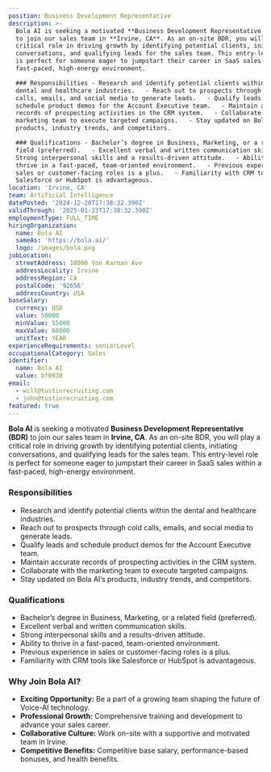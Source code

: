 ```yaml
---
position: Business Development Representative
description: >-
  Bola AI is seeking a motivated **Business Development Representative (BDR)**
  to join our sales team in **Irvine, CA**. As an on-site BDR, you will play a
  critical role in driving growth by identifying potential clients, initiating
  conversations, and qualifying leads for the sales team. This entry-level role
  is perfect for someone eager to jumpstart their career in SaaS sales within a
  fast-paced, high-energy environment.

  ### Responsibilities - Research and identify potential clients within the
  dental and healthcare industries.   - Reach out to prospects through cold
  calls, emails, and social media to generate leads.   - Qualify leads and
  schedule product demos for the Account Executive team.   - Maintain accurate
  records of prospecting activities in the CRM system.   - Collaborate with the
  marketing team to execute targeted campaigns.   - Stay updated on Bola AI’s
  products, industry trends, and competitors.  

  ### Qualifications - Bachelor’s degree in Business, Marketing, or a related
  field (preferred).   - Excellent verbal and written communication skills.   -
  Strong interpersonal skills and a results-driven attitude.   - Ability to
  thrive in a fast-paced, team-oriented environment.   - Previous experience in
  sales or customer-facing roles is a plus.   - Familiarity with CRM tools like
  Salesforce or HubSpot is advantageous.
location: 'Irvine, CA'
team: Artificial Intelligence
datePosted: '2024-12-20T17:38:32.390Z'
validThrough: '2025-01-23T17:38:32.390Z'
employmentType: FULL_TIME
hiringOrganization:
  name: Bola AI
  sameAs: 'https://bola.ai/'
  logo: /images/bola.png
jobLocation:
  streetAddress: 18000 Von Karman Ave
  addressLocality: Irvine
  addressRegion: CA
  postalCode: '92656'
  addressCountry: USA
baseSalary:
  currency: USD
  value: 50000
  minValue: 55000
  maxValue: 60000
  unitText: YEAR
experienceRequirements: seniorLevel
occupationalCategory: Sales
identifier:
  name: Bola AI
  value: bf0938
email:
  - will@tustinrecruiting.com
  - john@tustinrecruiting.com
featured: true
---
```


**Bola AI** is seeking a motivated **Business Development Representative (BDR)** to join our sales team in **Irvine, CA**. As an on-site BDR, you will play a critical role in driving growth by identifying potential clients, initiating conversations, and qualifying leads for the sales team. This entry-level role is perfect for someone eager to jumpstart their career in SaaS sales within a fast-paced, high-energy environment.

### Responsibilities
- Research and identify potential clients within the dental and healthcare industries.  
- Reach out to prospects through cold calls, emails, and social media to generate leads.  
- Qualify leads and schedule product demos for the Account Executive team.  
- Maintain accurate records of prospecting activities in the CRM system.  
- Collaborate with the marketing team to execute targeted campaigns.  
- Stay updated on Bola AI’s products, industry trends, and competitors.  

### Qualifications
- Bachelor’s degree in Business, Marketing, or a related field (preferred).  
- Excellent verbal and written communication skills.  
- Strong interpersonal skills and a results-driven attitude.  
- Ability to thrive in a fast-paced, team-oriented environment.  
- Previous experience in sales or customer-facing roles is a plus.  
- Familiarity with CRM tools like Salesforce or HubSpot is advantageous.  

### Why Join Bola AI?
- **Exciting Opportunity:** Be a part of a growing team shaping the future of Voice-AI technology.  
- **Professional Growth:** Comprehensive training and development to advance your sales career.  
- **Collaborative Culture:** Work on-site with a supportive and motivated team in Irvine.  
- **Competitive Benefits:** Competitive base salary, performance-based bonuses, and health benefits.  
